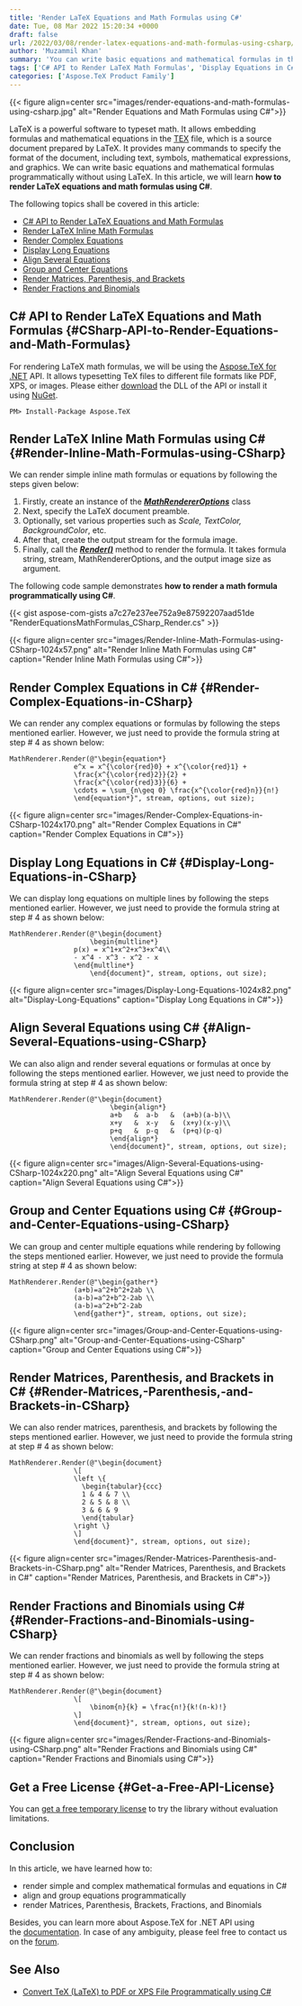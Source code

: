 ```yaml
---
title: 'Render LaTeX Equations and Math Formulas using C#'
date: Tue, 08 Mar 2022 15:20:34 +0000
draft: false
url: /2022/03/08/render-latex-equations-and-math-formulas-using-csharp/
author: 'Muzammil Khan'
summary: 'You can write basic equations and mathematical formulas in the TEX file programmatically without using LaTeX. In this article, you will learn **how to render equations and math formulas using C#**.'
tags: ['C# API to Render LaTeX Math Formulas', 'Display Equations in C#', 'LaTeX Formulas in C#', 'LaTeX to PNG', 'Render Math Formulas in C#']
categories: ['Aspose.TeX Product Family']
---
```




{{< figure align=center src="images/render-equations-and-math-formulas-using-csharp.jpg" alt="Render Equations and Math Formulas using C#">}}


LaTeX is a powerful software to typeset math. It allows embedding formulas and mathematical equations in the [TEX](https://docs.fileformat.com/page-description-language/tex/) file, which is a source document prepared by LaTeX. It provides many commands to specify the format of the document, including text, symbols, mathematical expressions, and graphics. We can write basic equations and mathematical formulas programmatically without using LaTeX. In this article, we will learn **how to render LaTeX equations and math formulas using C#**.

The following topics shall be covered in this article:

*   [C# API to Render LaTeX Equations and Math Formulas](#CSharp-API-to-Render-Equations-and-Math-Formulas)
*   [Render LaTeX Inline Math Formulas](#Render-Inline-Math-Formulas-using-CSharp)
*   [Render Complex Equations](#Render-Complex-Equations-in-CSharp)
*   [Display Long Equations](#Display-Long-Equations-in-CSharp)
*   [Align Several Equations](#Align-Several-Equations-using-CSharp)
*   [Group and Center Equations](#Group-and-Center-Equations-using-CSharp)
*   [Render Matrices, Parenthesis, and Brackets](#Render-Matrices,-Parenthesis,-and-Brackets-in-CSharp)
*   [Render Fractions and Binomials](#Render-Fractions-and-Binomials-using-CSharp)

## C# API to Render LaTeX Equations and Math Formulas {#CSharp-API-to-Render-Equations-and-Math-Formulas}

For rendering LaTeX math formulas, we will be using the [Aspose.TeX for .NET](https://products.aspose.com/tex/net) API. It allows typesetting TeX files to different file formats like PDF, XPS, or images. Please either [download](https://downloads.aspose.com/tex/net) the DLL of the API or install it using [NuGet](https://www.nuget.org/packages/Aspose.TeX/).

```
PM> Install-Package Aspose.TeX
```

## Render LaTeX Inline Math Formulas using C# {#Render-Inline-Math-Formulas-using-CSharp}

We can render simple inline math formulas or equations by following the steps given below:

1.  Firstly, create an instance of the **_[MathRendererOptions](https://apireference.aspose.com/tex/net/aspose.tex.features/mathrendereroptions)_** class
2.  Next, specify the LaTeX document preamble.
3.  Optionally, set various properties such as _Scale, TextColor, BackgroundColor_, etc.
4.  After that, create the output stream for the formula image.
5.  Finally, call the **_[Render()](https://apireference.aspose.com/tex/net/aspose.tex.features/mathrenderer/methods/render)_** method to render the formula. It takes formula string, stream, MathRendererOptions, and the output image size as argument.

The following code sample demonstrates **how to render a math formula programmatically using C#**.

{{< gist aspose-com-gists a7c27e237ee752a9e87592207aad51de "RenderEquationsMathFormulas_CSharp_Render.cs" >}}



{{< figure align=center src="images/Render-Inline-Math-Formulas-using-CSharp-1024x57.png" alt="Render Inline Math Formulas using C#" caption="Render Inline Math Formulas using C#">}}


## Render Complex Equations in C# {#Render-Complex-Equations-in-CSharp}

We can render any complex equations or formulas by following the steps mentioned earlier. However, we just need to provide the formula string at step # 4 as shown below:

```
MathRenderer.Render(@"\begin{equation*}
                e^x = x^{\color{red}0} + x^{\color{red}1} + 
                \frac{x^{\color{red}2}}{2} + 
                \frac{x^{\color{red}3}}{6} + 
                \cdots = \sum_{n\geq 0} \frac{x^{\color{red}n}}{n!}
                \end{equation*}", stream, options, out size);
```



{{< figure align=center src="images/Render-Complex-Equations-in-CSharp-1024x170.png" alt="Render Complex Equations in C#" caption="Render Complex Equations in C#">}}


## Display Long Equations in C# {#Display-Long-Equations-in-CSharp}

We can display long equations on multiple lines by following the steps mentioned earlier. However, we just need to provide the formula string at step # 4 as shown below:

```
MathRenderer.Render(@"\begin{document}
                    \begin{multline*}
	            p(x) = x^1+x^2+x^3+x^4\\ 
	            - x^4 - x^3 - x^2 - x
	            \end{multline*}
                    \end{document}", stream, options, out size);
```



{{< figure align=center src="images/Display-Long-Equations-1024x82.png" alt="Display-Long-Equations" caption="Display Long Equations in C#">}}


## Align Several Equations using C# {#Align-Several-Equations-using-CSharp}

We can also align and render several equations or formulas at once by following the steps mentioned earlier. However, we just need to provide the formula string at step # 4 as shown below:

```
MathRenderer.Render(@"\begin{document}
                         \begin{align*}
                         a+b   &  a-b   &  (a+b)(a-b)\\
                         x+y   &  x-y   &  (x+y)(x-y)\\
                         p+q   &  p-q   &  (p+q)(p-q)
                         \end{align*}
                         \end{document}", stream, options, out size);
```



{{< figure align=center src="images/Align-Several-Equations-using-CSharp-1024x220.png" alt="Align Several Equations using C#" caption="Align Several Equations using C#">}}


## Group and Center Equations using C# {#Group-and-Center-Equations-using-CSharp}

We can group and center multiple equations while rendering by following the steps mentioned earlier. However, we just need to provide the formula string at step # 4 as shown below:

```
MathRenderer.Render(@"\begin{gather*} 
                (a+b)=a^2+b^2+2ab \\ 
                (a-b)=a^2+b^2-2ab \\
                (a-b)=a^2+b^2-2ab
                \end{gather*}", stream, options, out size);
```



{{< figure align=center src="images/Group-and-Center-Equations-using-CSharp.png" alt="Group-and-Center-Equations-using-CSharp" caption="Group and Center Equations using C#">}}


## Render Matrices, Parenthesis, and Brackets in C# {#Render-Matrices,-Parenthesis,-and-Brackets-in-CSharp}

We can also render matrices, parenthesis, and brackets by following the steps mentioned earlier. However, we just need to provide the formula string at step # 4 as shown below:

```
MathRenderer.Render(@"\begin{document}
	            \[ 
	            \left \{
	              \begin{tabular}{ccc}
	              1 & 4 & 7 \\
	              2 & 5 & 8 \\
	              3 & 6 & 9 
	              \end{tabular}
	            \right \}
	            \]
	            \end{document}", stream, options, out size);
```



{{< figure align=center src="images/Render-Matrices-Parenthesis-and-Brackets-in-CSharp.png" alt="Render Matrices, Parenthesis, and Brackets in C#" caption="Render Matrices, Parenthesis, and Brackets in C#">}}


## Render Fractions and Binomials using C# {#Render-Fractions-and-Binomials-using-CSharp}

We can render fractions and binomials as well by following the steps mentioned earlier. However, we just need to provide the formula string at step # 4 as shown below:

```
MathRenderer.Render(@"\begin{document}
	            \[
	                \binom{n}{k} = \frac{n!}{k!(n-k)!}
	            \]
	            \end{document}", stream, options, out size);
```



{{< figure align=center src="images/Render-Fractions-and-Binomials-using-CSharp.png" alt="Render Fractions and Binomials using C#" caption="Render Fractions and Binomials using C#">}}


## Get a Free License {#Get-a-Free-API-License}

You can [get a free temporary license](https://purchase.aspose.com/temporary-license) to try the library without evaluation limitations.

## Conclusion

In this article, we have learned how to:

*   render simple and complex mathematical formulas and equations in C#
*   align and group equations programmatically
*   render Matrices, Parenthesis, Brackets, Fractions, and Binomials

Besides, you can learn more about Aspose.TeX for .NET API using the [documentation](https://docs.aspose.com/tex/net/). In case of any ambiguity, please feel free to contact us on the [forum](https://forum.aspose.com/c/tex/47).

## See Also

*   [Convert TeX (LaTeX) to PDF or XPS File Programmatically using C#](https://blog.aspose.com/2021/04/13/convert-tex-latex-to-pdf-xps-csharp/)




